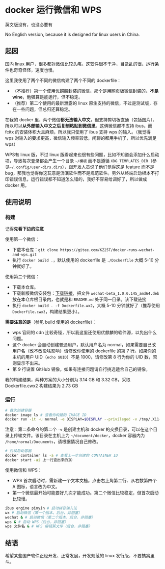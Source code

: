 # docker 运行微信和 WPS

英文版没有，也没必要有

No English version, because it is designed for linux users in China.

## 起因

国内 linux 用户，很多都对微信比较头疼。这软件很不干净，目录乱的很，运行条件也奇奇怪怪，速度也慢。

这里我使用了两个不同的微信构建了两个不同的 dockerfile：

- （不推荐）第一个使用优麒麟封装的微信，那个是用网页版微信封装的，**不是 wine**，勉强算是能运行，但不稳定。
- （推荐）第二个使用的最新泄露的 linux 原生支持的微信，不过是测试版，存在一些问题，但总归还算稳定。

在我的 docker 里，两个微信**都无法输入中文**，但支持剪切板直通（包括图片），所以可以**从外部输入中文之后复制粘贴到微信里**。这俩微信都不支持 ibus，而 fcitx 的安装体积大且麻烦，所以我只使用了 ibus 支持 wps 的输入。（我觉得 wps 对输入的要求更高，微信输入频率较低，闲聊的都用手机了，所以优先满足 wps）

WPS有 linux 版，不过 linux 版看起来也很有些问题，比如不知道会添加什么启动项，导致每次登录都会产生一个目录 `~/模板` 而不是遵循 `XDG_TEMPLATES_DIR`（参见`~/.config/user-dirs.dirs`），跟开发人员说了他们觉得这是 feature 而不是 bug，那我也觉得你这玩意是流氓软件而不是规范软件。另外从终端启动根本不打印错误信息，运行错误都不知道怎么错的，我好不容易给调好了，所以做成 docker 用。

## 使用说明

### 构建

记得**先看下边的注意**

使用第一个微信：

- 下载本仓库：`git clone https://gitee.com/KZ25T/docker-runs-wechat-and-wps.git`
- 执行 `docker build .`，默认使用的 dockerfile 是 `./Dockerfile` 大概 5-10 分钟就好了。

使用第二个微信：

- 下载本仓库。
- 下载新版微信安装包：[下载链接](https://www.52pojie.cn/thread-1896902-1-1.html)，把文件 `wechat-beta_1.0.0.145_amd64.deb` 放在本仓库根目录内，也就是和 `README.md` 处于同一目录。该下载链接
- 执行 `docker build . -f Dockerfile.wx2`，大概 5-10 分钟就好了（推荐使用 `Dockerfile.cwx3`，构建结果更小）。

**需要注意的是**（参见 build 使用的 dockerfile）：

- wps 官网的 cdn 比较奇怪，所以我这里还使用优麒麟的软件源，以免出什么问题。
- 这个 docker 会自动创建普通用户，默认用户名为 normal，如果需要自己改用户名（改不改没啥影响）请修改你使用的 dockerfile 的第 7 行。如果你的主机的用户 UID（`echo $UID`）不是 1000，请修改第 8 行为你的 UID 数，否则显示不出来。
- 第 9 行设置 GitHub 镜像，如果有连接问题请自行挑选适合自己的镜像。

我的构建结果，两种方案的大小分别为 3.14 GB 和 3.32 GB，采取 Dockerfile.cwx2 构建结果为 2.73 GB

### 运行

```bash
# 首次创建容器
docker image ls # 查看你构建的 IMAGE ID
docker run -it -u normal -e DISPLAY=$DISPLAY --privileged -v /tmp/.X11-unix:/tmp/.X11-unix -v $HOME/document/docker:/home/normal/Documents 上一行查出来的ID
```

注意：第二条命令的第二个 `-v` 是创建主机和 docker 的交换目录，可以在这个目录上传输文件。该目录在主机上为 `~/document/docker`，docker 容器内为 `/home/normal/Documents`，请根据情况自己修改。

```bash
# 后续启动容器
docker container ls -a # 查看上一步创建的 CONTAINER ID
docker start -ai 上一行查出来的ID
```

使用微信和 WPS：

- WPS 首次启动时，需新建一个文本文档，点击右上角第二行、从右数第四个 A 图标，语言改为中文。
- 第一个微信最开始可能要好几次才能成功。第二个微信比较稳定，但首次启动比较慢。

```bash
ibus engine pinyin # 启动拼音输入法
wx # 启动微信（第一个版本，后台，非阻塞）
wechat & # 启动微信（第二个版本，后台，非阻塞）
wps & # 启动 WPS（后台，非阻塞）
wps 文件名 & # WPS 编辑某文件（后台，非阻塞）
```

## 结语

希望某些国产软件正经开发、正常发展，开发规范的 linux 发行版，不要搞窝里斗。
